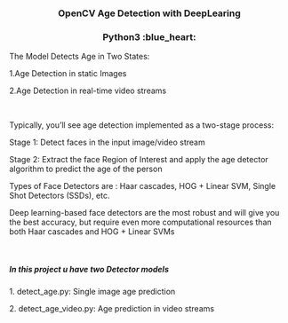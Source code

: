 <h3 align="center">OpenCV Age Detection with DeepLearing</h3>
<h3 align="center">Python3 :blue_heart:</h3>

<p>The Model Detects Age in Two States:</p>
<p>1.Age Detection in static Images</p>
<p>2.Age Detection in real-time video streams</p>

<br/>

<p>Typically, you’ll see age detection implemented as a two-stage process:</p>
    <p>Stage 1: Detect faces in the input image/video stream</p>
    <p>Stage 2: Extract the face Region of Interest and apply the age detector algorithm to predict the age of the person</p>

Types of Face Detectors are : 
Haar cascades, HOG + Linear SVM, Single Shot Detectors (SSDs), etc.

<p>Deep learning-based face detectors are the most robust and will give you the best accuracy, but require even more computational resources than both Haar cascades and HOG + Linear SVMs</p>
<br/>

<h5>In this project u have two Detector models</h5>

<p>1. detect_age.py: Single image age prediction</p>
<p>2. detect_age_video.py: Age prediction in video streams</p>
